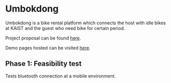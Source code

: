 # Umbokdong

Umbokdong is a bike rental platform which connects the host with idle bikes at KAIST and the guest who need bike for certain period.

Project proposal can be found [here](https://docs.google.com/document/d/1-pGyB7iIOzcH1PSE6J6R8ypj9ZFiqSP8GSx83IVwja0/edit#heading=h.ivxtc749hbhq).

Demo pages hosted can be visited [here](https://tfoseel.github.io/umbokdong/).

## Phase 1: Feasibility test

Tests bluetooth connection at a mobile environment.